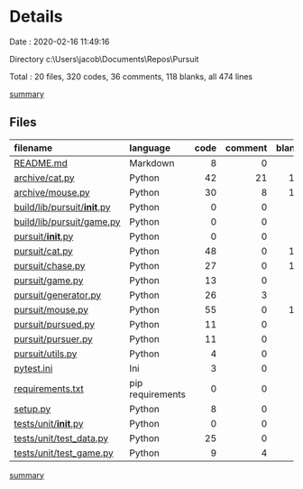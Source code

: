 # Details

Date : 2020-02-16 11:49:16

Directory c:\Users\jacob\Documents\Repos\Pursuit

Total : 20 files,  320 codes, 36 comments, 118 blanks, all 474 lines

[summary](results.md)

## Files
| filename | language | code | comment | blank | total |
| :--- | :--- | ---: | ---: | ---: | ---: |
| [README.md](/README.md) | Markdown | 8 | 0 | 5 | 13 |
| [archive/cat.py](/archive/cat.py) | Python | 42 | 21 | 12 | 75 |
| [archive/mouse.py](/archive/mouse.py) | Python | 30 | 8 | 13 | 51 |
| [build/lib/pursuit/__init__.py](/build/lib/pursuit/__init__.py) | Python | 0 | 0 | 1 | 1 |
| [build/lib/pursuit/game.py](/build/lib/pursuit/game.py) | Python | 0 | 0 | 1 | 1 |
| [pursuit/__init__.py](/pursuit/__init__.py) | Python | 0 | 0 | 1 | 1 |
| [pursuit/cat.py](/pursuit/cat.py) | Python | 48 | 0 | 16 | 64 |
| [pursuit/chase.py](/pursuit/chase.py) | Python | 27 | 0 | 11 | 38 |
| [pursuit/game.py](/pursuit/game.py) | Python | 13 | 0 | 5 | 18 |
| [pursuit/generator.py](/pursuit/generator.py) | Python | 26 | 3 | 5 | 34 |
| [pursuit/mouse.py](/pursuit/mouse.py) | Python | 55 | 0 | 17 | 72 |
| [pursuit/pursued.py](/pursuit/pursued.py) | Python | 11 | 0 | 8 | 19 |
| [pursuit/pursuer.py](/pursuit/pursuer.py) | Python | 11 | 0 | 7 | 18 |
| [pursuit/utils.py](/pursuit/utils.py) | Python | 4 | 0 | 1 | 5 |
| [pytest.ini](/pytest.ini) | Ini | 3 | 0 | 0 | 3 |
| [requirements.txt](/requirements.txt) | pip requirements | 0 | 0 | 1 | 1 |
| [setup.py](/setup.py) | Python | 8 | 0 | 3 | 11 |
| [tests/unit/__init__.py](/tests/unit/__init__.py) | Python | 0 | 0 | 1 | 1 |
| [tests/unit/test_data.py](/tests/unit/test_data.py) | Python | 25 | 0 | 1 | 26 |
| [tests/unit/test_game.py](/tests/unit/test_game.py) | Python | 9 | 4 | 9 | 22 |

[summary](results.md)